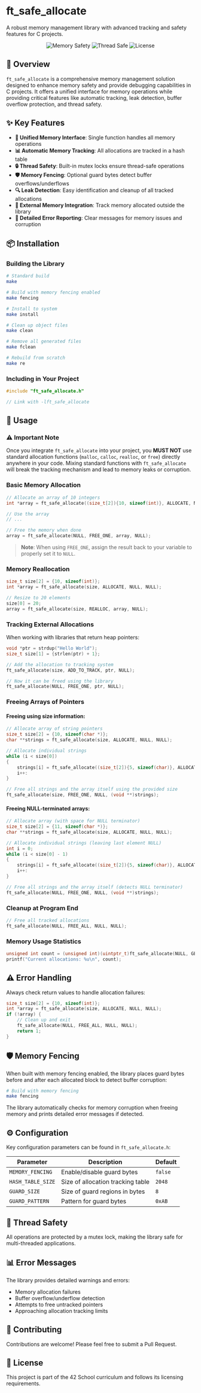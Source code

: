 # ft_safe_allocate

A robust memory management library with advanced tracking and safety features for C projects.

<div align="center">

![Memory Safety](https://img.shields.io/badge/Memory-Safety-brightgreen)
![Thread Safe](https://img.shields.io/badge/Thread-Safe-blue)
![License](https://img.shields.io/badge/License-42-lightgrey)

</div>

## 🔎 Overview

`ft_safe_allocate` is a comprehensive memory management solution designed to enhance memory safety and provide debugging capabilities in C projects. It offers a unified interface for memory operations while providing critical features like automatic tracking, leak detection, buffer overflow protection, and thread safety.

## ✨ Key Features

- **🔄 Unified Memory Interface**: Single function handles all memory operations
- **📊 Automatic Memory Tracking**: All allocations are tracked in a hash table
- **🔒 Thread Safety**: Built-in mutex locks ensure thread-safe operations
- **🛡️ Memory Fencing**: Optional guard bytes detect buffer overflows/underflows
- **🔍 Leak Detection**: Easy identification and cleanup of all tracked allocations
- **🔌 External Memory Integration**: Track memory allocated outside the library
- **📝 Detailed Error Reporting**: Clear messages for memory issues and corruption

## 📦 Installation

### Building the Library

```bash
# Standard build
make

# Build with memory fencing enabled
make fencing

# Install to system
make install

# Clean up object files
make clean

# Remove all generated files
make fclean

# Rebuild from scratch
make re
```

### Including in Your Project

```c
#include "ft_safe_allocate.h"

// Link with -lft_safe_allocate
```

## 🚀 Usage

### ⚠️ Important Note

Once you integrate `ft_safe_allocate` into your project, you **MUST NOT** use standard allocation functions (`malloc`, `calloc`, `realloc`, or `free`) directly anywhere in your code. Mixing standard functions with `ft_safe_allocate` will break the tracking mechanism and lead to memory leaks or corruption.

### Basic Memory Allocation

```c
// Allocate an array of 10 integers
int *array = ft_safe_allocate((size_t[2]){10, sizeof(int)}, ALLOCATE, NULL, NULL);

// Use the array
// ...

// Free the memory when done
array = ft_safe_allocate(NULL, FREE_ONE, array, NULL);
```

> **Note**: When using `FREE_ONE`, assign the result back to your variable to properly set it to `NULL`.

### Memory Reallocation

```c
size_t size[2] = {10, sizeof(int)};
int *array = ft_safe_allocate(size, ALLOCATE, NULL, NULL);

// Resize to 20 elements
size[0] = 20;
array = ft_safe_allocate(size, REALLOC, array, NULL);
```

### Tracking External Allocations

When working with libraries that return heap pointers:

```c
void *ptr = strdup("Hello World");
size_t size[1] = {strlen(ptr) + 1};

// Add the allocation to tracking system
ft_safe_allocate(size, ADD_TO_TRACK, ptr, NULL);

// Now it can be freed using the library
ft_safe_allocate(NULL, FREE_ONE, ptr, NULL);
```

### Freeing Arrays of Pointers

#### Freeing using size information:

```c
// Allocate array of string pointers
size_t size[2] = {10, sizeof(char *)};
char **strings = ft_safe_allocate(size, ALLOCATE, NULL, NULL);

// Allocate individual strings
while (i < size[0])
{
    strings[i] = ft_safe_allocate((size_t[2]){5, sizeof(char)}, ALLOCATE, NULL, NULL);
    i++:
}

// Free all strings and the array itself using the provided size
ft_safe_allocate(size, FREE_ONE, NULL, (void **)strings);
```

#### Freeing NULL-terminated arrays:

```c
// Allocate array (with space for NULL terminator)
size_t size[2] = {11, sizeof(char *)};
char **strings = ft_safe_allocate(size, ALLOCATE, NULL, NULL);

// Allocate individual strings (leaving last element NULL)
int i = 0;
while (i < size[0] - 1)
{
    strings[i] = ft_safe_allocate((size_t[2]){5, sizeof(char)}, ALLOCATE, NULL, NULL);
    i++:
}

// Free all strings and the array itself (detects NULL terminator)
ft_safe_allocate(NULL, FREE_ONE, NULL, (void **)strings);
```

### Cleanup at Program End

```c
// Free all tracked allocations
ft_safe_allocate(NULL, FREE_ALL, NULL, NULL);
```

### Memory Usage Statistics

```c
unsigned int count = (unsigned int)(uintptr_t)ft_safe_allocate(NULL, GET_USAGE, NULL, NULL);
printf("Current allocations: %u\n", count);
```

## ⚠️ Error Handling

Always check return values to handle allocation failures:

```c
size_t size[2] = {10, sizeof(int)};
int *array = ft_safe_allocate(size, ALLOCATE, NULL, NULL);
if (!array) {
    // Clean up and exit
    ft_safe_allocate(NULL, FREE_ALL, NULL, NULL);
    return 1;
}
```

## 🛡️ Memory Fencing

When built with memory fencing enabled, the library places guard bytes before and after each allocated block to detect buffer corruption:

```bash
# Build with memory fencing
make fencing
```

The library automatically checks for memory corruption when freeing memory and prints detailed error messages if detected.

## ⚙️ Configuration

Key configuration parameters can be found in `ft_safe_allocate.h`:

<div align="center">

| Parameter | Description | Default |
|-----------|-------------|---------|
| `MEMORY_FENCING` | Enable/disable guard bytes | `false` |
| `HASH_TABLE_SIZE` | Size of allocation tracking table | `2048` |
| `GUARD_SIZE` | Size of guard regions in bytes | `8` |
| `GUARD_PATTERN` | Pattern for guard bytes | `0xAB` |

</div>

## 🧵 Thread Safety

All operations are protected by a mutex lock, making the library safe for multi-threaded applications.

## 📊 Error Messages

The library provides detailed warnings and errors:

- Memory allocation failures
- Buffer overflow/underflow detection
- Attempts to free untracked pointers
- Approaching allocation tracking limits

## 🤝 Contributing

Contributions are welcome! Please feel free to submit a Pull Request.

## 📜 License

This project is part of the 42 School curriculum and follows its licensing requirements.

